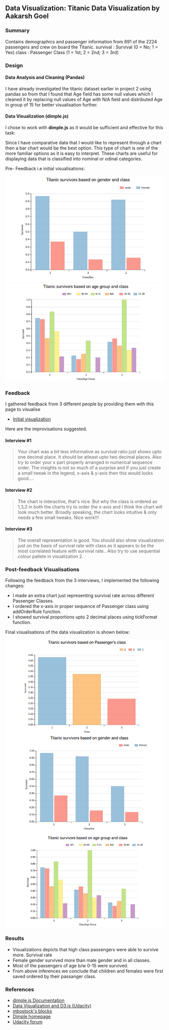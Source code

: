 ## Data Visualization: Titanic Data Visualization by Aakarsh Goel

### Summary

Contains demographics and passenger information from 891 of the 2224 passengers and crew on board the Titanic. survival : Survival (0 = No; 1 = Yes) class : Passenger Class (1 = 1st; 2 = 2nd; 3 = 3rd)

### Design

####  Data Analysis and Cleaning (Pandas)

I have already investigated the titanic dataset earlier in project 2 using pandas so from that I found that Age field has some null values which I cleaned it by replacing null values of Age with N/A field and distributed Age in group of 15 for better visualisation further.


#### Data Visualization (dimple.js)

I chose to work with **dimple.js** as it would be sufficient and effective for this task:

Since I have comparative data that I would like to represent through a chart then a bar chart would be the best option. This type of chart is one of the more familiar options as it is easy to interpret. These charts are useful for displaying data that is classified into nominal or odinal categories. 

Pre- Feedback i.e initial visualisations:

![First Chart](data/init1.png)
![Second Chart](data/init2.png)

### Feedback

I gathered feedback from 3 different people by providing them with this page to visualise

- [Initial visualization](https://bl.ocks.org/aakarshgoel96/becb21ee667b49cfd4c927b5aa98390c)


Here are the improvisations suggested. 

#### Interview #1

> Your chart was a bit less informative as survival ratio just shows upto one decimal place. It should be atleast upto two decimal places. Also try to order your x part properly arranged in numerical sequence order. The insights is not so much of a surprise and if you just create a small tweak in the legend, x-axis & y-axis then this would looks good....

#### Interview #2

> The chart is interactive, that's nice. But why the class is ordered as 1,3,2  in both the charts try to order the x-axis and I think the chart will look much better. Broadly speaking, the chart looks intuitive & only needs a few small tweaks. Nice work!!!

#### Interview #3

> The overall representation is good. You should also show visualization just on the basis of survival rate with class as it appears to be the most correlated feature with survival rate..
Also try to use sequential colour pallete in visualization 2.

### Post-feedback Visualisations

Following the feedback from the 3 interviews, I implemented the following changes:

- I made an extra chart just representing survival rate across different Passenger Classes.
- I ordered the x-axis in proper sequence of Passenger class using addOrderRule function.
- I showed survival proportions upto 2 decimal places using tickFormat function.

Final visualisations of the data visualization is shown below:

![Final Chart 1](data/fin1.png)
![Final Chart 2](data/fin2.png)
![Final Chart 3](data/fin3.png)

### Results

- Visualizations depicts that high class passengers were able to survive more. Survival rate
- Female gender survived more than male gender and in all classes.
- Most of the passengers of age b/w 0-15 were survived.
- From above inferences we conclude that children and females were first saved ordered by their passanger class.

### References

- [dimple.js Documentation](http://dimplejs.org/)
- [Data Visualization and D3.js (Udacity)](https://www.udacity.com/course/viewer#!/c-ud507-nd)
- [mbostock's blocks](http://bl.ocks.org/mbostock)
- [Dimple homepage](http://dimplejs.org/examples_viewer.html?id=bars_vertical_grouped)
- [Udacity forum](discussions.udacity.com)

